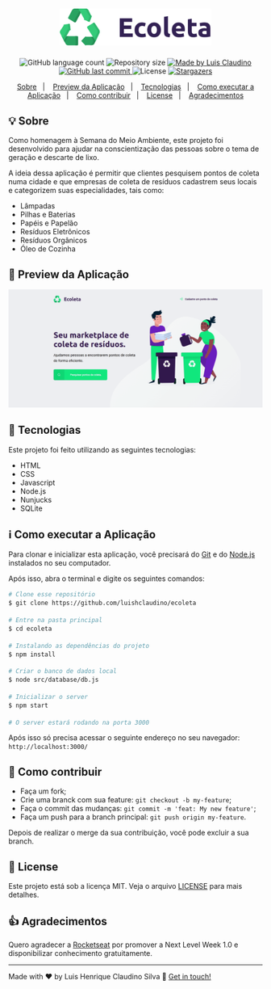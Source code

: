 <h1 align="center">
    <img width="300px" src="./public/assets/logo.svg" title="Logo Ecoleta">
</h1>

<p align="center">
  <img alt="GitHub language count" src="https://img.shields.io/github/languages/count/luishclaudino/ecoleta?color=%2304D361">

  <img alt="Repository size" src="https://img.shields.io/github/repo-size/luishclaudino/ecoleta">
	
  <a href="https://www.linkedin.com/in/luishclaudino/">
    <img alt="Made by Luis Claudino" src="https://img.shields.io/badge/made%20by-Luis Claudino-%2304D361">
  </a>

  <a href="https://github.com/luishclaudino/ecoleta/commits/master">
    <img alt="GitHub last commit" src="https://img.shields.io/github/last-commit/luishclaudino/ecoleta">
  </a>

  <img alt="License" src="https://img.shields.io/badge/license-MIT-brightgreen">
   <a href="https://github.com/luishclaudino/ecoleta/stargazers">
    <img alt="Stargazers" src="https://img.shields.io/github/stars/luishclaudino/ecoleta?style=social">
  </a>
</p>

<p align="center">
  <a href="#bulb-sobre">Sobre</a>&nbsp;&nbsp;&nbsp;|&nbsp;&nbsp;&nbsp;
  <a href="#movie_camera-preview-da-aplicação">Preview da Aplicação</a>&nbsp;&nbsp;&nbsp;|&nbsp;&nbsp;&nbsp;
  <a href="#rocket-tecnologias">Tecnologias</a>&nbsp;&nbsp;&nbsp;|&nbsp;&nbsp;&nbsp;
  <a href="#information_source-como-executar-a-aplicação">Como executar a Aplicação</a>&nbsp;&nbsp;&nbsp;|&nbsp;&nbsp;&nbsp;
  <a href="#thinking-como-contribuir">Como contribuir</a>&nbsp;&nbsp;&nbsp;|&nbsp;&nbsp;&nbsp;
  <a href="#memo-license">License</a>&nbsp;&nbsp;&nbsp;|&nbsp;&nbsp;&nbsp;
  <a href="#thumbsup-agradecimentos">Agradecimentos</a>
</p>

## :bulb: Sobre

<p>Como homenagem à Semana do Meio Ambiente, este projeto foi desenvolvido para ajudar na conscientização das pessoas sobre o tema de geração e descarte de lixo.</p>
<p>A ideia dessa aplicação é permitir que clientes pesquisem pontos de coleta numa cidade e que empresas de coleta de resíduos cadastrem seus locais e categorizem suas especialidades, tais como:</p>
<ul>
<li>Lâmpadas</li>
<li>Pilhas e Baterias</li>
<li>Papéis e Papelão</li>
<li>Resíduos Eletrônicos</li>
<li>Resíduos Orgânicos</li>
<li>Óleo de Cozinha</li>
</ul>

## :movie_camera: Preview da Aplicação

<img src="./.github/Ecoleta.gif" title="Preview do Ecoleta">

## :rocket: Tecnologias

Este projeto foi feito utilizando as seguintes tecnologias:

- HTML
- CSS
- Javascript
- Node.js
- Nunjucks
- SQLite

## :information_source: Como executar a Aplicação

Para clonar e inicializar esta aplicação, você precisará do [Git](https://git-scm.com) e do [Node.js](https://nodejs.org/en/download/) instalados no seu computador.

Após isso, abra o terminal e digite os seguintes comandos:

```bash
# Clone esse repositório
$ git clone https://github.com/luishclaudino/ecoleta

# Entre na pasta principal
$ cd ecoleta

# Instalando as dependências do projeto
$ npm install

# Criar o banco de dados local
$ node src/database/db.js 

# Inicializar o server
$ npm start

# O server estará rodando na porta 3000
```

Após isso só precisa acessar o seguinte endereço no seu navegador: `http://localhost:3000/`

## :thinking: Como contribuir

- Faça um fork;
- Crie uma branck com sua feature: `git checkout -b my-feature`;
- Faça o commit das mudanças: `git commit -m 'feat: My new feature'`;
- Faça um push para a branch principal: `git push origin my-feature`.

Depois de realizar o merge da sua contribuição, você pode excluir a sua branch.

## :memo: License

Este projeto está sob a licença MIT. Veja o arquivo [LICENSE](https://github.com/luishclaudino/ecoleta/blob/master/LICENSE) para mais detalhes.

## :thumbsup: Agradecimentos

Quero agradecer a [Rocketseat](https://github.com/Rocketseat) por promover a Next Level Week 1.0 e disponibilizar conhecimento gratuitamente.

---

Made with ♥ by Luis Henrique Claudino Silva :wave: [Get in touch!](https://www.linkedin.com/in/luishclaudino/)
